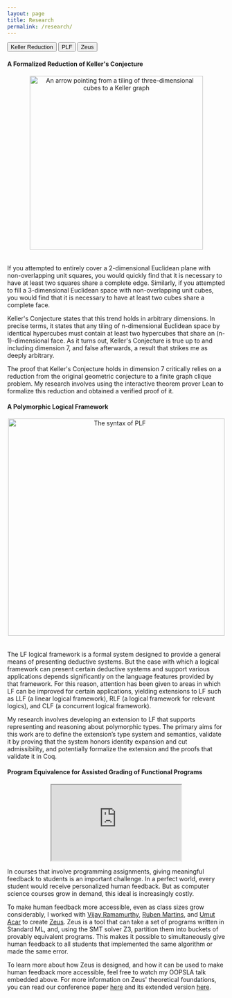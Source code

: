 ```yaml
---
layout: page
title: Research 
permalink: /research/
---
```

<head>
	<link href="{{site.baseurl}}/css/common.css" rel="stylesheet">
</head>

<!-- Tab links -->
<div class="tab">
  <button class="tablinks" onclick="openCity(event, 'Keller')" id="defaultOpen">Keller Reduction</button>
  <button class="tablinks" onclick="openCity(event, 'PLF')">PLF</button>
  <button class="tablinks" onclick="openCity(event, 'Zeus')">Zeus</button>
</div>

<!-- Tab content -->
<div id="Keller" class="tabcontent">
<h4>A Formalized Reduction of Keller's Conjecture</h4>
<center>
<img style="float: center; padding-bottom: 20px" src="../img/Keller_Picture.png" alt="An arrow pointing from a tiling of three-dimensional cubes to a Keller graph" width="400"/>
</center>

<p>
If you attempted to entirely cover a 2-dimensional Euclidean plane with non-overlapping unit squares, you would quickly find that it is necessary to have at least two squares share a complete edge. Similarly, if you attempted to fill a 3-dimensional Euclidean space with non-overlapping unit cubes, you would find that it is necessary to have at least two cubes share a complete face.
</p>

<p>
Keller's Conjecture states that this trend holds in arbitrary dimensions. In precise terms, it states that any tiling of n-dimensional Euclidean space by identical hypercubes must contain at least two hypercubes that share an (n-1)-dimensional face. As it turns out, Keller's Conjecture is true up to and including dimension 7, and false afterwards, a result that strikes me as deeply arbitrary.
</p>

<p>
The proof that Keller's Conjecture holds in dimension 7 critically relies on a reduction from the original geometric conjecture to a finite graph clique problem. My research involves using the interactive theorem prover Lean to formalize this reduction and obtained a verified proof of it. 
</p>
</div>

<div id="PLF" class="tabcontent">
  <h4>A Polymorphic Logical Framework</h4>
  <center>
  <img style="float: center; padding-bottom: 20px" src="../img/PLF_Syntax.png" alt="The syntax of PLF" width="500"/>
  </center>
  <p> The LF logical framework is a formal system designed to provide a general means of presenting deductive systems. But the ease with which a logical framework can present certain deductive systems and support various applications depends significantly on the language features provided by that framework. For this reason, attention has been given to areas in which LF can be improved for certain applications, yielding extensions to LF such as LLF (a linear logical framework), RLF (a logical framework for relevant logics), and CLF (a concurrent logical framework).
</p>

<p>
My research involves developing an extension to LF that supports representing and reasoning about polymorphic types. The primary aims for this work are to define the extension’s type system and semantics, validate it by proving that the system honors identity expansion and cut admissibility, and potentially formalize the extension and the proofs that validate it in Coq.
</p>
</div>

<div id="Zeus" class="tabcontent">
  <h4>Program Equivalence for Assisted Grading of Functional Programs</h4>
  <center>
  <iframe height="175px" src="https://www.youtube.com/embed/kEefoZ2sTho" allowfullscreen="true"></iframe>
  </center>
  <p>In courses that involve programming assignments, giving meaningful feedback to students is an important
challenge. In a perfect world, every student would receive personalized human feedback. But as computer science courses grow in demand, this ideal is increasingly costly.</p>

<p>To make human feedback more accessible, even as class sizes grow considerably, I worked with <a href="https://vijayramamurthy.me/">Vijay Ramamurthy</a>, <a href="https://sat-group.github.io/ruben/">Ruben Martins</a>, and <a href="https://www.umut-acar.org/">Umut Acar</a> to create <a href="https://github.com/CMU-TOP/zeus">Zeus</a>. Zeus is a tool that can take a set of programs written in Standard ML, and, using the SMT solver Z3, partition them into buckets of provably equivalent programs. This makes it possible to simultaneously give human feedback to all students that implemented the same algorithm or made the same error.
</p>
 
<p>
To learn more about how Zeus is designed, and how it can be used to make human feedback more accessible, feel free to watch my OOPSLA talk embedded above. For more information on Zeus' theoretical foundations, you can read our conference paper <a href="{{ site.baseurl }}/pdfs/zeus.pdf">here</a> and its extended version <a href="{{ site.baseurl }}/pdfs/zeus_extended.pdf">here</a>. 
</p>
</div>
<script src="{{site.base.url}}/js/common.js"></script>

